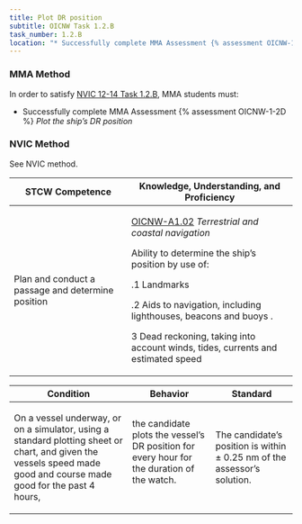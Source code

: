 ```yaml
---
title: Plot DR position
subtitle: OICNW Task 1.2.B 
task_number: 1.2.B
location: "* Successfully complete MMA Assessment {% assessment OICNW-1-2D %} *Plot the ship’s DR position*" 
---
```



### MMA Method

In order to satisfy  [NVIC 12-14  Task  1.2.B]({{site.baseurl}}/assets/images/nvic-12-14.pdf), MMA students must:

* Successfully complete MMA Assessment {% assessment OICNW-1-2D %} *Plot the ship’s DR position*


### NVIC Method

<a onclick="togglevisibility('nvic_methods')" >See NVIC method.</a>

<div id='nvic_methods' class='hide'>

<table>
<thead>
<tr>
<th class='forty'> STCW Competence </th>
<th class='sixty'> Knowledge, Understanding, and Proficiency </th>
</tr>
</thead>




<tbody>
<tr><td markdown='1'>

Plan and conduct a passage and determine position

</td><td markdown='1'>

[OICNW-A1.02]({{site.baseurl}}/tables/21.html#OICNW-A1.02) *Terrestrial and coastal navigation*

Ability to determine the ship’s position by use of: 

.1  Landmarks

.2  Aids to navigation, including lighthouses, beacons and buoys .

3  Dead reckoning, taking into account winds, tides, currents and estimated speed

</td></tr>


</tbody>
</table>


<table>
<thead>
<tr><th class='twenty'>  Condition </th><th class='twenty'> Behavior </th><th  class='sixty'>Standard </th></tr>
</thead>
<tbody >



<tr><td markdown='1'>

On a vessel underway, or on a simulator, using a standard plotting sheet or chart, and given the vessels speed made good and course made good for the past 4 hours,

</td><td markdown='1'>

the candidate plots the vessel’s DR position for every hour for the duration of the watch.

<br>

<div class="tooltip">
<span class="tooltiptext">
</span>
</div>


</td><td markdown='1'>

The candidate’s position is within ± 0.25 nm of the assessor’s solution.

</td></tr>
</tbody>
</table>
</div>
